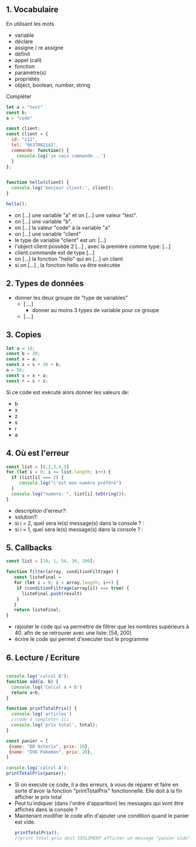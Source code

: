
## 1.  Vocabulaire

En utilisant les mots 

- variable
- déclare
- assigne / re assigne
- définit
- appel (call)
- fonction
- paramètre(s)
- propriétés
- object, boolean, number, string

Compléter

```javascript
let a = "test"
const b;
a = "code"

const client;
const client = {
  id: "c12",
  tel: "0637082142",
  commande: function() {
    console.log('je vais commande...')
  }
};


function hello(client) {
  console.log('bonjour client:', client);
}

hello();
```


- on  [...] une variable "a" et on [...] une valeur "test".
- on [...] une variable "b".
- on [...] la valeur "code" à la variable "a"
- on [...] une variable "client"
- le type de variable "client" est un: [...]
- l'object client possède 2 [...] , avec la première comme type: [...]
- client.commande  est de type  [...]
- on [...] la fonction "hello" qui en [...] un client
- si on [...] , la fonction hello va être exécutée

## 2.  Types de données

- donner les deux groupe de "type de variables"
	- [....]
		- donner au moins 3 types de variable pour ce groupe
	- [....]

## 3. Copies

```javascript
let a = 10;
const b = 20;
const x = a;
const z = x + 30 + b;
a = 50;
const s = x + a;
const r = s + z;
```
Si ce code est exécuté alors donner les valeurs de:
- b 
- x
- z
- s
- r
- a

## 4. Où est l'erreur

```javascript
const list = [0,2,3,4,5]
for (let i = 0; i <= list.length; i++) {
  if (list[i] === 2) {
     console.log("c'est mon numéro préféré")
  }
  console.log("numero: ", list[i].toString());
}
```

- description d'erreur?: 
- solution?: 
- si i = 2, quel sera le(s) message(s) dans la console ? :
- si i = 1, quel sera le(s) message(s) dans la console ? :

## 5. Callbacks

```javascript
const list = [10, 1, 54, 30, 200];

function filter(array, conditionFiltrage) {
   const listeFinal = 
   for (let i = 0; i < array.length; i++) {
	if (conditionFiltrage(array[i]) === true) {
	  listeFinal.push(result) 
	}
   }
   return listeFinal;
}
```

- rajouter le code qui va permettre de filtrer que les nombres supérieurs à 40. afin de se retrouver avec une liste: [54, 200]
- écrire le code qui permet d'executer tout le programme

## 6. Lecture / Ecriture


```javascript

console.log('calcul B');
function add(a, b) {
  console.log('Calcul a + b')
  return a+b;
}

function printTotalPrix() {
  console.log('articles')
  //code à completer ici
  console.log('prix total', total);
}

const panier = [
 {name: "BD Asterix", prix: 10},
 {name: "DVD Pokemon", prix: 20},
]

console.log('calcul A');
printTotalPrix(panier);
```

- Si on execute ce code, il a des erreurs, à vous de réparer et faire en sorte d'avoir la fonction "printTotalPrix" fonctionnelle. Elle doit à la fin afficher le prix total 
- Peut tu indiquer (dans l'ordre d'apparition) les messages qui vont être affichés dans la console ?
- Maintenant modifier le code afin d'ajouter une condition quand le panier est vide.
	```javascript
	printTotalPrix();
	//print total prix doit SEULEMENT afficher un message "panier vide"
	  
	```
